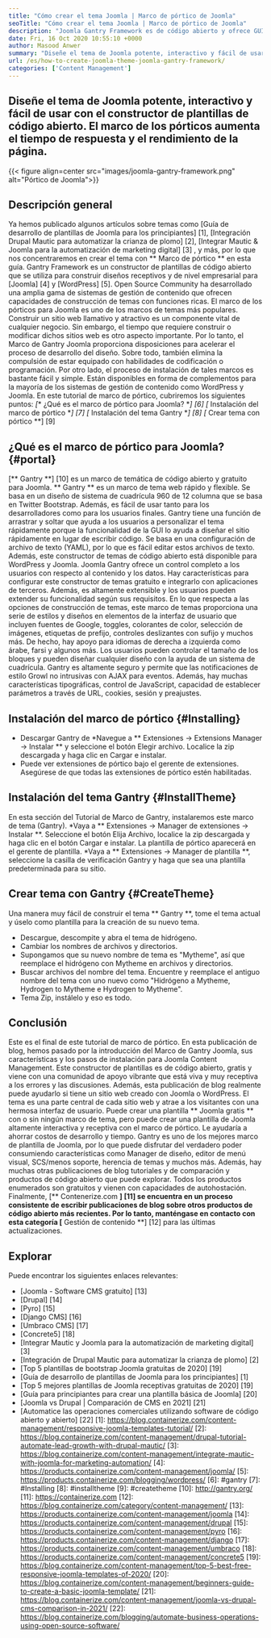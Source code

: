 ```yaml
---
title: "Cómo crear el tema Joomla | Marco de pórtico de Joomla" 
seoTitle: "Cómo crear el tema Joomla | Marco de pórtico de Joomla" 
description: "Joomla Gantry Framework es de código abierto y ofrece GUI con características de arrastrar y soltar, lo que permite a los usuarios crear rápidamente plantillas de Joomla CMS dinámicas y receptivas." 
date: Fri, 16 Oct 2020 10:55:10 +0000
author: Masood Anwer
summary: "Diseñe el tema de Joomla potente, interactivo y fácil de usar con el constructor de plantillas de código abierto. El marco de los pórticos aumenta el tiempo de respuesta y el rendimiento de la página." 
url: /es/how-to-create-joomla-theme-joomla-gantry-framework/
categories: ['Content Management']
---
```


## Diseñe el tema de Joomla potente, interactivo y fácil de usar con el constructor de plantillas de código abierto. El marco de los pórticos aumenta el tiempo de respuesta y el rendimiento de la página.

{{< figure align=center src="images/joomla-gantry-framework.png" alt="Pórtico de Joomla">}}


## **Descripción general**
Ya hemos publicado algunos artículos sobre temas como [Guía de desarrollo de plantillas de Joomla para los principiantes] [1], [Integración Drupal Mautic para automatizar la crianza de plomo] [2], [Integrar Mautic & Joomla para la automatización de marketing digital] [3] , y más, por lo que nos concentraremos en crear el tema con ** Marco de pórtico ** en esta guía. Gantry Framework es un constructor de plantillas de código abierto que se utiliza para construir diseños receptivos y de nivel empresarial para [Joomla] [4] y [WordPress] [5]. Open Source Community ha desarrollado una amplia gama de sistemas de gestión de contenido que ofrecen capacidades de construcción de temas con funciones ricas. El marco de los pórticos para Joomla es uno de los marcos de temas más populares. Construir un sitio web llamativo y atractivo es un componente vital de cualquier negocio. Sin embargo, el tiempo que requiere construir o modificar dichos sitios web es otro aspecto importante.
Por lo tanto, el Marco de Gantry Joomla proporciona disposiciones para acelerar el proceso de desarrollo del diseño. Sobre todo, también elimina la compulsión de estar equipado con habilidades de codificación o programación. Por otro lado, el proceso de instalación de tales marcos es bastante fácil y simple. Están disponibles en forma de complementos para la mayoría de los sistemas de gestión de contenido como WordPress y Joomla. En este tutorial de marco de pórtico, cubriremos los siguientes puntos:
  *[** ¿Qué es el marco de pórtico para Joomla? **] [6]
  *[** Instalación del marco de pórtico **] [7]
  *[** Instalación del tema Gantry **] [8]
  *[** Crear tema con pórtico **] [9]

## ¿Qué es el marco de pórtico para Joomla? {#portal}
[** Gantry **] [10] es un marco de temática de código abierto y gratuito para Joomla. ** Gantry ** es un marco de tema web rápido y flexible. Se basa en un diseño de sistema de cuadrícula 960 de 12 columna que se basa en Twitter Bootstrap. Además, es fácil de usar tanto para los desarrolladores como para los usuarios finales. Gantry tiene una función de arrastrar y soltar que ayuda a los usuarios a personalizar el tema rápidamente porque la funcionalidad de la GUI lo ayuda a diseñar el sitio rápidamente en lugar de escribir código. Se basa en una configuración de archivo de texto (YAML), por lo que es fácil editar estos archivos de texto. Además, este constructor de temas de código abierto está disponible para WordPress y Joomla. Joomla Gantry ofrece un control completo a los usuarios con respecto al contenido y los datos. Hay características para configurar este constructor de temas gratuito e integrarlo con aplicaciones de terceros. Además, es altamente extensible y los usuarios pueden extender su funcionalidad según sus requisitos.
En lo que respecta a las opciones de construcción de temas, este marco de temas proporciona una serie de estilos y diseños en elementos de la interfaz de usuario que incluyen fuentes de Google, toggles, colorantes de color, selección de imágenes, etiquetas de prefijo, controles deslizantes con sufijo y muchos más. De hecho, hay apoyo para idiomas de derecha a izquierda como árabe, farsi y algunos más. Los usuarios pueden controlar el tamaño de los bloques y pueden diseñar cualquier diseño con la ayuda de un sistema de cuadrícula. Gantry es altamente seguro y permite que las notificaciones de estilo Growl no intrusivas con AJAX para eventos. Además, hay muchas características tipográficas, control de JavaScript, capacidad de establecer parámetros a través de URL, cookies, sesión y preajustes.

## Instalación del marco de pórtico {#Installing}
  * Descargar Gantry de
  *Navegue a ** Extensiones -> Extensions Manager -> Instalar ** y seleccione el botón Elegir archivo. Localice la zip descargada y haga clic en Cargar e instalar.
  * Puede ver extensiones de pórtico bajo el gerente de extensiones. Asegúrese de que todas las extensiones de pórtico estén habilitadas.

## Instalación del tema Gantry {#InstallTheme}
En esta sección del Tutorial de Marco de Gantry, instalaremos este marco de tema (Gantry).
  *Vaya a ** Extensiones -> Manager de extensiones -> Instalar **. Seleccione el botón Elija Archivo, localice la zip descargada y haga clic en el botón Cargar e instalar. La plantilla de pórtico aparecerá en el gerente de plantilla.
  *Vaya a ** Extensiones -> Manager de plantilla **, seleccione la casilla de verificación Gantry y haga que sea una plantilla predeterminada para su sitio.

## Crear tema con Gantry {#CreateTheme}
Una manera muy fácil de construir el tema ** Gantry **, tome el tema actual y úselo como plantilla para la creación de su nuevo tema.
  * Descargue, descompite y abra el tema de hidrógeno.
  * Cambiar los nombres de archivos y directorios.
  * Supongamos que su nuevo nombre de tema es "Mytheme", así que reemplace el hidrógeno con Mytheme en archivos y directorios.
  * Buscar archivos del nombre del tema. Encuentre y reemplace el antiguo nombre del tema con uno nuevo como "Hidrógeno a Mytheme, Hydrogen to Mytheme e Hydrogen to Mytheme".
  * Tema Zip, instálelo y eso es todo.

## Conclusión
Este es el final de este tutorial de marco de pórtico. En esta publicación de blog, hemos pasado por la introducción del Marco de Gantry Joomla, sus características y los pasos de instalación para Joomla Content Management. Este constructor de plantillas es de código abierto, gratis y viene con una comunidad de apoyo vibrante que está viva y muy receptiva a los errores y las discusiones. Además, esta publicación de blog realmente puede ayudarlo si tiene un sitio web creado con Joomla o WordPress. El tema es una parte central de cada sitio web y atrae a los visitantes con una hermosa interfaz de usuario. Puede crear una plantilla ** Joomla gratis ** con o sin ningún marco de tema, pero puede crear una plantilla de Joomla altamente interactiva y receptiva con el marco de pórtico. Le ayudaría a ahorrar costos de desarrollo y tiempo.
Gantry es uno de los mejores marco de plantilla de Joomla, por lo que puede disfrutar del verdadero poder consumiendo características como Manager de diseño, editor de menú visual, SCS/menos soporte, herencia de temas y muchos más. Además, hay muchas otras publicaciones de blog tutoriales y de comparación y productos de código abierto que puede explorar. Todos los productos enumerados son gratuitos y vienen con capacidades de autohostación. Finalmente, [** Contenerize.com **] [11] se encuentra en un proceso consistente de escribir publicaciones de blog sobre otros productos de código abierto más recientes. Por lo tanto, manténgase en contacto con esta categoría [** Gestión de contenido **] [12] para las últimas actualizaciones.

## Explorar
Puede encontrar los siguientes enlaces relevantes:
  * [Joomla - Software CMS gratuito] [13]
  * [Drupal] [14]
  * [Pyro] [15]
  * [Django CMS] [16]
  * [Umbraco CMS] [17]
  * [Concrete5] [18]
  * [Integrar Mautic y Joomla para la automatización de marketing digital] [3]
  * [Integración de Drupal Mautic para automatizar la crianza de plomo] [2]
  * [Top 5 plantillas de bootstrap Joomla gratuitas de 2020] [19]
  * [Guía de desarrollo de plantillas de Joomla para los principiantes] [1]
  * [Top 5 mejores plantillas de Joomla receptivas gratuitas de 2020] [19]
  * [Guía para principiantes para crear una plantilla básica de Joomla] [20]
  * [Joomla vs Drupal | Comparación de CMS en 2021] [21]
  * [Automatice las operaciones comerciales utilizando software de código abierto y abierto] [22]
[1]: https://blog.containerize.com/content-management/responsive-joomla-templates-tutorial/
[2]: https://blog.containerize.com/content-management/drupal-tutorial-automate-lead-growth-with-drupal-mautic/
[3]: https://blog.containerize.com/content-management/integrate-mautic-with-joomla-for-marketing-automation/
[4]: https://products.containerize.com/content-management/joomla/
[5]: https://products.containerize.com/blogging/wordpress/
[6]: #gantry
[7]: #Installing
[8]: #installtheme
[9]: #createtheme
[10]: http://gantry.org/
[11]: https://containerize.com
[12]: https://blog.containerize.com/category/content-management/
[13]: https://products.containerize.com/content-management/joomla
[14]: https://products.containerize.com/content-management/drupal
[15]: https://products.containerize.com/content-management/pyro
[16]: https://products.containerize.com/content-management/django
[17]: https://products.containerize.com/content-management/umbraco
[18]: https://products.containerize.com/content-management/concrete5
[19]: https://blog.containerize.com/content-management/top-5-best-free-responsive-joomla-templates-of-2020/
[20]: https://blog.containerize.com/content-management/beginners-guide-to-create-a-basic-joomla-template/
[21]: https://blog.containerize.com/content-management/joomla-vs-drupal-cms-comparison-in-2021/
[22]: https://blog.containerize.com/blogging/automate-business-operations-using-open-source-software/
